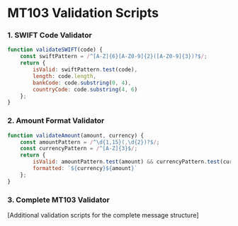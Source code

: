 # MT103 Validation Scripts

### 1. SWIFT Code Validator
```javascript
function validateSWIFT(code) {
    const swiftPattern = /^[A-Z]{6}[A-Z0-9]{2}([A-Z0-9]{3})?$/;
    return {
        isValid: swiftPattern.test(code),
        length: code.length,
        bankCode: code.substring(0, 4),
        countryCode: code.substring(4, 6)
    };
}
```

### 2. Amount Format Validator
```javascript
function validateAmount(amount, currency) {
    const amountPattern = /^\d{1,15}(,\d{2})?$/;
    const currencyPattern = /^[A-Z]{3}$/;
    return {
        isValid: amountPattern.test(amount) && currencyPattern.test(currency),
        formatted: `${currency}${amount}`
    };
}
```

### 3. Complete MT103 Validator
[Additional validation scripts for the complete message structure]
